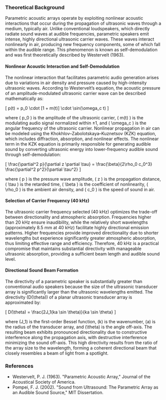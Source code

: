 ### Theoretical Background
Parametric acoustic arrays operate by exploiting nonlinear acoustic interactions that occur during the propagation of ultrasonic waves through a medium, typically air. Unlike conventional loudspeakers, which directly radiate sound waves at audible frequencies, parametric speakers emit intense, highly directional ultrasonic carrier waves. These waves interact nonlinearly in air, producing new frequency components, some of which fall within the audible range. This phenomenon is known as self-demodulation and was first theoretically described by Westervelt (1963).

#### Nonlinear Acoustic Interaction and Self-Demodulation
The nonlinear interaction that facilitates parametric audio generation arises due to variations in air density and pressure caused by high-intensity ultrasonic waves. According to Westervelt’s equation, the acoustic pressure of an amplitude-modulated ultrasonic carrier wave can be described mathematically as:

\[
p(t) = p_0 \cdot [1 + m(t)] \cdot \sin(\omega_c t)
\]

where \( p_0 \) is the amplitude of the ultrasonic carrier, \( m(t) \) is the modulating audio signal normalized within ±1, and \( \omega_c \) is the angular frequency of the ultrasonic carrier. Nonlinear propagation in air can be modeled using the Khokhlov–Zabolotskaya–Kuznetsov (KZK) equation, which includes diffraction, absorption, and nonlinear effects. The nonlinear term in the KZK equation is primarily responsible for generating audible sound by converting ultrasonic energy into lower-frequency audible sound through self-demodulation:

\[
\frac{\partial^2 p}{\partial z \partial \tau} = \frac{\beta}{2\rho_0 c_0^3} \frac{\partial^2 p^2}{\partial \tau^2}
\]

where \( p \) is the pressure wave amplitude, \( z \) is the propagation distance, \( \tau \) is the retarded time, \( \beta \) is the coefficient of nonlinearity, \( \rho_0 \) is the ambient air density, and \( c_0 \) is the speed of sound in air.

#### Selection of Carrier Frequency (40 kHz)
The ultrasonic carrier frequency selected (40 kHz) optimizes the trade-off between directionality and atmospheric absorption. Frequencies higher than 20 kHz ensure inaudibility, while the relatively short wavelengths (approximately 8.5 mm at 40 kHz) facilitate highly directional emission patterns. Higher frequencies provide improved directionality due to shorter wavelengths but experience significantly greater atmospheric absorption, thus limiting effective range and efficiency. Therefore, 40 kHz is a practical compromise that maintains substantial directivity with manageable ultrasonic absorption, providing a sufficient beam length and audible sound level.

#### Directional Sound Beam Formation
The directivity of a parametric speaker is substantially greater than conventional audio speakers because the size of the ultrasonic transducer array is significantly larger than the ultrasonic wavelengths emitted. The directivity \(D(\theta)\) of a planar ultrasonic transducer array is approximated by:

\[
D(\theta) = \frac{2J_1(ka \sin \theta)}{ka \sin \theta}
\]

where \(J_1\) is the first-order Bessel function, \(k\) is the wavenumber, \(a\) is the radius of the transducer array, and \(\theta\) is the angle off-axis. The resulting beam exhibits pronounced directionality due to constructive interference along the propagation axis, with destructive interference minimizing the sound off-axis. This high directivity results from the ratio of the array size to the wavelength, forming a coherent directional beam that closely resembles a beam of light from a spotlight.

### References
- Westervelt, P. J. (1963). "Parametric Acoustic Array," Journal of the Acoustical Society of America.
- Pompei, F. J. (2002). "Sound from Ultrasound: The Parametric Array as an Audible Sound Source," MIT Dissertation.

